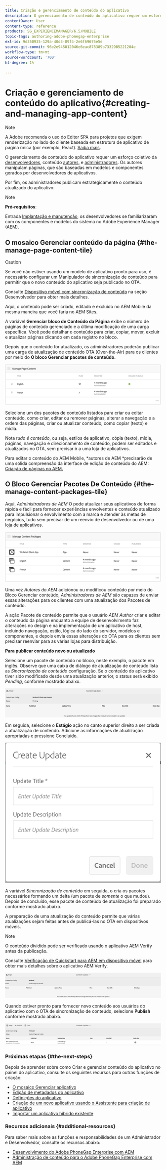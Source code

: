 ```yaml
---
title: Criação e gerenciamento de conteúdo do aplicativo
description: O gerenciamento de conteúdo do aplicativo requer um esforço coletivo de desenvolvedores, autores de conteúdo e administradores. Os autores manipulam páginas, que são baseadas em modelos e componentes gerados por desenvolvedores de aplicativos.
contentOwner: User
content-type: reference
products: SG_EXPERIENCEMANAGER/6.5/MOBILE
topic-tags: authoring-adobe-phonegap-enterprise
exl-id: 9d350935-129a-40d3-89f4-2e6f69676e5e
source-git-commit: 96e2e945012046e6eac878389b7332985221204e
workflow-type: tm+mt
source-wordcount: '700'
ht-degree: 1%

---
```


# Criação e gerenciamento de conteúdo do aplicativo{#creating-and-managing-app-content}

>[!NOTE]
>
>A Adobe recomenda o uso do Editor SPA para projetos que exigem renderização no lado do cliente baseada em estrutura de aplicativo de página única (por exemplo, React). [Saiba mais](/help/sites-developing/spa-overview.md).

O gerenciamento de conteúdo do aplicativo requer um esforço coletivo da [desenvolvedores](#developer), conteúdo [autores](#author), e [administradores](#administrator). Os autores manipulam páginas, que são baseadas em modelos e componentes gerados por desenvolvedores de aplicativos.

Por fim, os administradores publicam estrategicamente o conteúdo atualizado do aplicativo.

>[!NOTE]
>
>**Pré-requisitos**:
>
>Entrada [Implantação e manutenção](/help/sites-deploying/deploy.md), os desenvolvedores se familiarizaram com os componentes e modelos do sistema no Adobe Experience Manager (AEM).

## O mosaico Gerenciar conteúdo da página {#the-manage-page-content-tile}

>[!CAUTION]
>
>Se você não estiver usando um modelo de aplicativo pronto para uso, é necessário configurar um Manipulador de sincronização de conteúdo para permitir que o novo conteúdo do aplicativo seja publicado no OTA.
>
>Consulte [Dispositivo móvel com sincronização de conteúdo](/help/mobile/phonegap-contentsync.md) na seção Desenvolvedor para obter mais detalhes.

Aqui, o conteúdo pode ser criado, editado e excluído no AEM Mobile da mesma maneira que você faria no AEM Sites.

A variável **Gerenciar bloco de Conteúdo da Página** exibe o número de páginas de conteúdo gerenciado e a última modificação de uma carga específica. Você pode detalhar o conteúdo para criar, copiar, mover, excluir e atualizar páginas clicando em cada registro no bloco.

Depois que o conteúdo for atualizado, os administradores poderão publicar uma carga de atualização de conteúdo OTA (Over-the-Air) para os clientes por meio do **O bloco Gerenciar pacotes de conteúdo.**

![chlimage_1-161](assets/chlimage_1-161.png)

Selecione um dos pacotes de conteúdo listados para criar ou editar conteúdo, como criar, editar ou remover páginas, alterar a navegação e a ordem das páginas, criar ou atualizar conteúdo, como copiar (texto) e mídia.

Nota *tudo é conteúdo*, ou seja, estilos de aplicativo, cópia (texto), mídia, páginas, navegação e direcionamento de conteúdo, podem ser editados e atualizados no OTA, sem precisar ir a uma loja de aplicativos.

Para editar o conteúdo do AEM Mobile, *autores de AEM *precisarão de uma sólida compreensão da interface de edição de conteúdo do AEM: [Criação de páginas no AEM.](/help/sites-authoring/qg-page-authoring.md)

## O Bloco Gerenciar Pacotes De Conteúdo {#the-manage-content-packages-tile}

Aqui, *Administradores de AEM* O pode atualizar seus aplicativos de forma rápida e fácil para fornecer experiências envolventes e conteúdo atualizado para impulsionar o envolvimento com a marca e atender às metas de negócios, tudo sem precisar de um reenvio de desenvolvedor ou de uma loja de aplicativos.

![chlimage_1-162](assets/chlimage_1-162.png)

Uma vez *Autores do AEM* adicionou ou modificou conteúdo por meio do Bloco Gerenciar conteúdo, *Administradores de AEM* são capazes de enviar essas alterações para os clientes com uma atualização dos Pacotes de conteúdo.

A ação Pacote de conteúdo permite que o usuário *AEM Author* criar e editar o conteúdo da página enquanto a equipe de desenvolvimento faz alterações no design e na implementação de um aplicativo de host, incluindo navegação, estilo, lógica do lado do servidor, modelos e componentes, e depois envia essas alterações do OTA para os clientes sem precisar reenviar para as várias lojas para distribuição.

**Para publicar conteúdo novo ou atualizado**

Selecione um pacote de conteúdo no bloco, neste exemplo, o pacote em inglês. Observe que uma caixa de diálogo de atualização de conteúdo lista as *Sincronização de conteúdo* configuração. Se o conteúdo do aplicativo tiver sido modificado desde uma atualização anterior, o status será exibido *Pending*, conforme mostrado abaixo.

![chlimage_1-163](assets/chlimage_1-163.png)

Em seguida, selecione o **Estágio** ação no canto superior direito a ser criada a atualização de conteúdo. Adicione as informações de atualização apropriadas e pressione Concluído.

![chlimage_1-164](assets/chlimage_1-164.png)

A variável *Sincronização de conteúdo* em seguida, o cria os pacotes necessários formando um delta (um pacote de *somente* o que mudou). Depois de concluído, esse pacote de conteúdo de atualização foi preparado conforme mostrado abaixo.

A preparação de uma atualização do conteúdo permite que várias atualizações sejam feitas antes de publicá-las no OTA em dispositivos móveis.

>[!NOTE]
>
>O conteúdo dividido pode ser verificado usando o aplicativo AEM Verify antes da publicação.
>
>Consulte [Verificação de Quickstart para AEM em dispositivo móvel](/help/mobile/phonegap-mobile-quickstart.md) para obter mais detalhes sobre o aplicativo AEM Verify.

![chlimage_1-165](assets/chlimage_1-165.png)

Quando estiver pronto para fornecer novo conteúdo aos usuários do aplicativo com o OTA de sincronização de conteúdo, selecione **Publish** conforme mostrado abaixo.

![chlimage_1-166](assets/chlimage_1-166.png)

### Próximas etapas {#the-next-steps}

Depois de aprender sobre como Criar e gerenciar conteúdo do aplicativo no painel do aplicativo, consulte os seguintes recursos para outras funções de criação:

* [O mosaico Gerenciar aplicativo](/help/mobile/phonegap-app-details-tile.md)
* [Edição de metadados do aplicativo](/help/mobile/phonegap-editmetadata.md)
* [Definições do aplicativo](/help/mobile/phonegap-app-definitions.md)
* [Criação de um novo aplicativo usando o Assistente para criação de aplicativo](/help/mobile/phonegap-create-new-app.md)
* [Importar um aplicativo híbrido existente](/help/mobile/phonegap-adding-content-to-imported-app.md)

### Recursos adicionais {#additional-resources}

Para saber mais sobre as funções e responsabilidades de um Administrador e Desenvolvedor, consulte os recursos abaixo:

* [Desenvolvimento do Adobe PhoneGap Enterprise com AEM](/help/mobile/developing-in-phonegap.md)
* [Administração de conteúdo para o Adobe PhoneGap Enterprise com AEM](/help/mobile/administer-phonegap.md)
